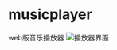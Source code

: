# musicplayer
web版音乐播放器
![播放器界面](http://7xom39.com1.z0.glb.clouddn.com/musicplayer%E6%88%AA%E5%9B%BE.jpg)
